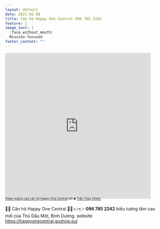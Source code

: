 ```yaml
---
layout: default
date: 2021-02-08
title: Căn hộ Happy One Central 096 785 2242
feature: 1
image_text: |
  :face_without_mouth:
  Mission-focused
footer_content: ""
---
```


<iframe src="https://www.facebook.com/plugins/video.php?height=476&href=https%3A%2F%2Fwww.facebook.com%2Fcytimy%2Fvideos%2F442204913597719%2F&show_text=false&width=476" width="476" height="476" style="border:none;overflow:hidden" scrolling="no" frameborder="0" allowfullscreen="true" allow="autoplay; clipboard-write; encrypted-media; picture-in-picture; web-share" allowFullScreen="true"></iframe>

<div style="margin-top: -.7em; font-size: .7em;">
<a href="https://www.facebook.com/cytimy/videos/442204913597719/">Video quảng cáo căn hộ Happy One Central</a> bởi ☎️ <a href="tel:0967852242">Trần Thùy Chinh.</a>
</div>

💛💛 Căn hộ Happy One Central  💛💛
👉👉 **096 785 2242**
biểu tượng tầm cao mới của Thủ Dầu Một, Bình Dương.
website https://happyonecentral.gushop.eu/

